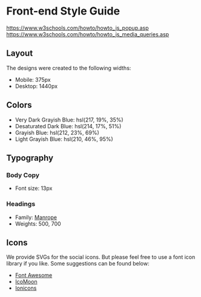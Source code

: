 # Front-end Style Guide

https://www.w3schools.com/howto/howto_js_popup.asp
https://www.w3schools.com/howto/howto_js_media_queries.asp

## Layout

The designs were created to the following widths:

- Mobile: 375px
- Desktop: 1440px

## Colors

- Very Dark Grayish Blue: hsl(217, 19%, 35%)
- Desaturated Dark Blue: hsl(214, 17%, 51%)
- Grayish Blue: hsl(212, 23%, 69%)
- Light Grayish Blue: hsl(210, 46%, 95%)

## Typography

### Body Copy

- Font size: 13px

### Headings

- Family: [Manrope](https://fonts.google.com/specimen/Manrope)
- Weights: 500, 700

## Icons

We provide SVGs for the social icons. But please feel free to use a font icon library if you like. Some suggestions can be found below:

- [Font Awesome](https://fontawesome.com)
- [IcoMoon](https://icomoon.io)
- [Ionicons](https://ionicons.com)
